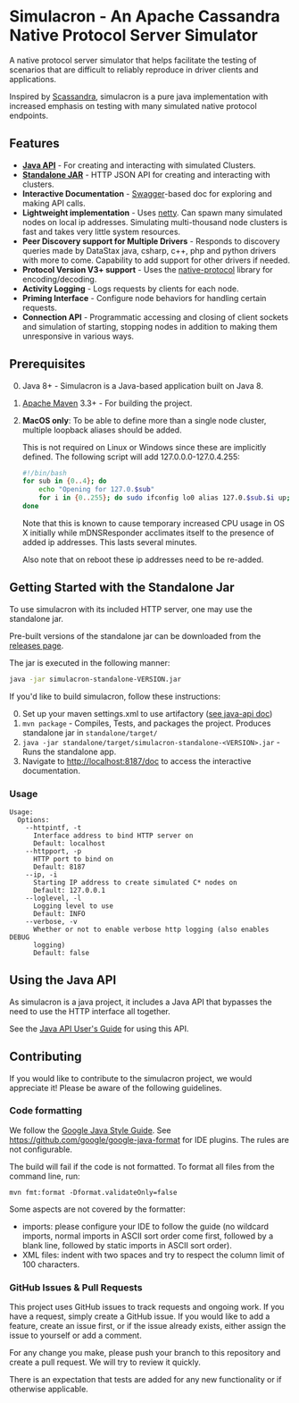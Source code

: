# Simulacron - An Apache Cassandra Native Protocol Server Simulator

A native protocol server simulator that helps facilitate the testing of scenarios that are difficult to reliably
reproduce in driver clients and applications.

Inspired by [Scassandra](https://scassandra.org), simulacron is a pure java implementation with increased
emphasis on testing with many simulated native protocol endpoints.

## Features

* **[Java API](doc/java_api)** - For creating and interacting with simulated Clusters.
* **[Standalone JAR](#getting-started-with-the-standalone-jar)** - HTTP JSON API for creating and interacting with
  clusters.
* **Interactive Documentation** - [Swagger](http://swagger.io)-based doc for exploring and making API calls.
* **Lightweight implementation** - Uses [netty](http://netty.io).  Can spawn many simulated nodes on local ip addresses.
  Simulating multi-thousand node clusters is fast and takes very little system resources.
* **Peer Discovery support for Multiple Drivers** - Responds to discovery queries made by DataStax java, csharp,
  c++, php and python drivers with more to come.  Capability to add support for other drivers if needed.
* **Protocol Version V3+ support** - Uses the [native-protocol][native-protocol] library for encoding/decoding.
* **Activity Logging** - Logs requests by clients for each node.
* **Priming Interface** - Configure node behaviors for handling certain requests.
* **Connection API** - Programmatic accessing and closing of client sockets and simulation of starting, stopping
  nodes in addition to making them unresponsive in various ways.

## Prerequisites

0. Java 8+ - Simulacron is a Java-based application built on Java 8.
1. [Apache Maven](https://maven.apache.org) 3.3+ - For building the project.
2. **MacOS only**:  To be able to define more than a single node cluster, multiple loopback aliases should be added.

   This is not required on Linux or Windows since these are implicitly defined.  The following script will add
   127.0.0.0-127.0.4.255:

   ```bash
   #!/bin/bash
   for sub in {0..4}; do
       echo "Opening for 127.0.$sub"
       for i in {0..255}; do sudo ifconfig lo0 alias 127.0.$sub.$i up; done
   done
   ```

   Note that this is known to cause temporary increased CPU usage in OS X initially while mDNSResponder acclimates
   itself to the presence of added ip addresses.  This lasts several minutes.

   Also note that on reboot these ip addresses need to be re-added.

## Getting Started with the Standalone Jar

To use simulacron with its included HTTP server, one may use the standalone jar.

Pre-built versions of the standalone jar can be downloaded from the
[releases page](https://github.com/riptano/simulacron/releases).

The jar is executed in the following manner:

```bash
java -jar simulacron-standalone-VERSION.jar
```

If you'd like to build simulacron, follow these instructions:

0. Set up your maven settings.xml to use artifactory ([see java-api doc](doc/java_api#getting-simulacron))
1. `mvn package` - Compiles, Tests, and packages the project.  Produces standalone jar in `standalone/target/`
2. `java -jar standalone/target/simulacron-standalone-<VERSION>.jar` -  Runs the standalone app.
3. Navigate to [http://localhost:8187/doc](http://localhost:8187/doc) to access the interactive documentation.

### Usage

```
Usage:
  Options:
    --httpintf, -t
      Interface address to bind HTTP server on
      Default: localhost
    --httpport, -p
      HTTP port to bind on
      Default: 8187
    --ip, -i
      Starting IP address to create simulated C* nodes on
      Default: 127.0.0.1
    --loglevel, -l
      Logging level to use
      Default: INFO
    --verbose, -v
      Whether or not to enable verbose http logging (also enables DEBUG
      logging)
      Default: false
```

## Using the Java API

As simulacron is a java project, it includes a Java API that bypasses the need to use the HTTP interface all together.

See the [Java API User's Guide](doc/java_api) for using this API.

## Contributing

If you would like to contribute to the simulacron project, we would appreciate it!  Please be aware of the
following guidelines.

### Code formatting

We follow the [Google Java Style Guide](https://google.github.io/styleguide/javaguide.html). See
https://github.com/google/google-java-format for IDE plugins. The rules are not configurable.

The build will fail if the code is not formatted. To format all files from the command line, run:

```
mvn fmt:format -Dformat.validateOnly=false
```

Some aspects are not covered by the formatter:
* imports: please configure your IDE to follow the guide (no wildcard imports, normal imports
  in ASCII sort order come first, followed by a blank line, followed by static imports in ASCII
  sort order).
* XML files: indent with two spaces and try to respect the column limit of 100 characters.

### GitHub Issues & Pull Requests

This project uses GitHub issues to track requests and ongoing work.  If you have a request, simply
create a GitHub issue.  If you would like to add a feature, create an issue first, or if the issue
already exists, either assign the issue to yourself or add a comment.

For any change you make, please push your branch to this repository and create a pull request.
We will try to review it quickly.

There is an expectation that tests are added for any new functionality or if otherwise applicable.

[native-protocol]: https://github.com/datastax/native-protocol
